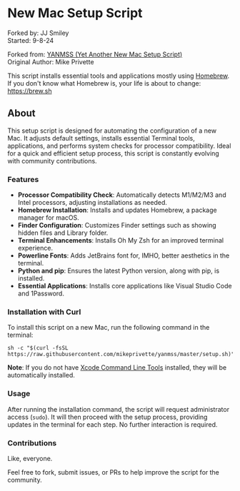 # New Mac Setup Script
Forked by: JJ Smiley  
Started: 9-8-24

Forked from: [YANMSS (Yet Another New Mac Setup Script)](https://github.com/mikeprivette/yanmss)  
Original Author: Mike Privette

This script installs essential tools and applications mostly using [Homebrew](https://brew.sh).  
If you don't know what Homebrew is, your life is about to change: https://brew.sh

## About

This setup script is designed for automating the configuration of a new Mac. It adjusts default settings, installs essential Terminal tools, applications, and performs system checks for processor compatibility. Ideal for a quick and efficient setup process, this script is constantly evolving with community contributions.

### Features

- **Processor Compatibility Check**: Automatically detects M1/M2/M3 and Intel processors, adjusting installations as needed.
- **Homebrew Installation**: Installs and updates Homebrew, a package manager for macOS.
- **Finder Configuration**: Customizes Finder settings such as showing hidden files and Library folder.
- **Terminal Enhancements**: Installs Oh My Zsh for an improved terminal experience.
- **Powerline Fonts**: Adds JetBrains font for, IMHO, better aesthetics in the terminal.
- **Python and pip**: Ensures the latest Python version, along with pip, is installed.
- **Essential Applications**: Installs core applications like Visual Studio Code and 1Password.

### Installation with Curl

To install this script on a new Mac, run the following command in the terminal:

```shell
sh -c "$(curl -fsSL https://raw.githubusercontent.com/mikeprivette/yanmss/master/setup.sh)"
```

**Note**: If you do not have [Xcode Command Line Tools](https://developer.apple.com/library/archive/technotes/tn2339/_index.html#//apple_ref/doc/uid/DTS40014588-CH1-WHAT_IS_THE_COMMAND_LINE_TOOLS_PACKAGE_) installed, they will be automatically installed.

### Usage

After running the installation command, the script will request administrator access (`sudo`). It will then proceed with the setup process, providing updates in the terminal for each step. No further interaction is required.

### Contributions
Like, everyone.

Feel free to fork, submit issues, or PRs to help improve the script for the community.
